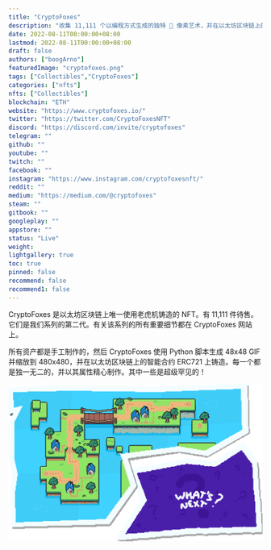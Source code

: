 ```yaml
---
title: "CryptoFoxes"
description: "收集 11,111 个以编程方式生成的独特 🦊 像素艺术，并在以太坊区块链上的 NFT (1/1) 中铸造。"
date: 2022-08-11T00:00:00+08:00
lastmod: 2022-08-11T00:00:00+08:00
draft: false
authors: ["boogArno"]
featuredImage: "cryptofoxes.png"
tags: ["Collectibles","CryptoFoxes"]
categories: ["nfts"]
nfts: ["Collectibles"]
blockchain: "ETH"
website: "https://www.cryptofoxes.io/"
twitter: "https://twitter.com/CryptoFoxesNFT"
discord: "https://discord.com/invite/cryptofoxes"
telegram: ""
github: ""
youtube: ""
twitch: ""
facebook: ""
instagram: "https://www.instagram.com/cryptofoxesnft/"
reddit: ""
medium: "https://medium.com/@cryptofoxes"
steam: ""
gitbook: ""
googleplay: ""
appstore: ""
status: "Live"
weight: 
lightgallery: true
toc: true
pinned: false
recommend: false
recommend1: false
---
```

<p>CryptoFoxes 是以太坊区块链上唯一使用老虎机铸造的 NFT。有 11,111 件待售。它们是我们系列的第二代。有关该系列的所有重要细节都在 CryptoFoxes 网站上。</p>
<p>所有资产都是手工制作的，然后 CryptoFoxes 使用 Python 脚本生成 48x48 GIF 并缩放到 480x480，并在以太坊区块链上的智能合约 ERC721 上铸造。每一个都是独一无二的，并以其属性精心制作。其中一些是超级罕见的！</p>

![roadmap-2](roadmap-2.png)
